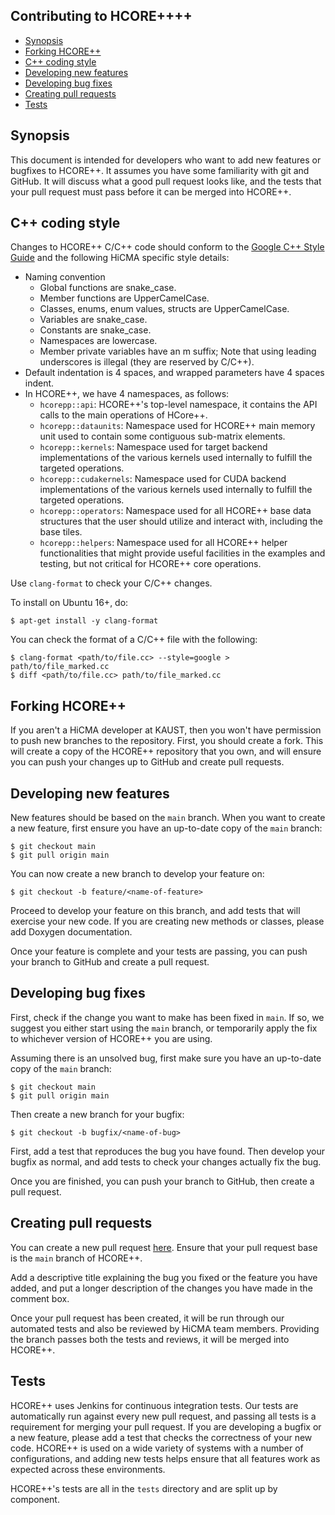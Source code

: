 Contributing to HCORE++++
--------------------------------------------------------------------------------

- [Synopsis](#synopsis)
- [Forking HCORE++](#forking-HCORE++)
- [C++ coding style](#c-coding-style)
- [Developing new features](#developing-new-features)
- [Developing bug fixes](#developing-bug-fixes)
- [Creating pull requests](#creating-pull-requests)
- [Tests](#tests)

Synopsis
--------------------------------------------------------------------------------

This document is intended for developers who want to add new features or
bugfixes to HCORE++. It assumes you have some familiarity with git and GitHub. It
will discuss what a good pull request looks like, and the tests that your
pull request must pass before it can be merged into HCORE++.

C++ coding style
--------------------------------------------------------------------------------

Changes to HCORE++ C/C++ code should conform to the
[Google C++ Style Guide](https://google.github.io/styleguide/cppguide.html) and
the following HiCMA specific style details:

- Naming convention
    - Global functions are snake_case.
    - Member functions are UpperCamelCase.
    - Classes, enums, enum values, structs are UpperCamelCase.
    - Variables are snake_case.
    - Constants are snake_case.
    - Namespaces are lowercase.
    - Member private variables have an m suffix; Note that using leading
      underscores is illegal (they are reserved by C/C++).
- Default indentation is 4 spaces, and wrapped parameters have 4 spaces indent.
- In HCORE++, we have 4 namespaces, as follows:
    - `hcorepp::api`: HCORE++'s top-level namespace, it contains the API calls to the main operations of HCore++.
    - `hcorepp::dataunits`: Namespace used for HCORE++ main memory unit used to contain some contiguous sub-matrix elements.
    - `hcorepp::kernels`: Namespace used for target backend implementations of the various kernels used internally to fulfill the targeted operations.
    - `hcorepp::cudakernels`: Namespace used for CUDA backend implementations of the various kernels used internally to fulfill the targeted operations.
    - `hcorepp::operators`: Namespace used for all HCORE++ base data structures that the user should utilize and interact with, including the base tiles.
    - `hcorepp::helpers`: Namespace used for all HCORE++ helper functionalities that might provide useful facilities in the examples and testing, but not critical for HCORE++ core operations.

Use `clang-format` to check your C/C++ changes.

To install on Ubuntu 16+, do:

    $ apt-get install -y clang-format

You can check the format of a C/C++ file with the following:

    $ clang-format <path/to/file.cc> --style=google > path/to/file_marked.cc
    $ diff <path/to/file.cc> path/to/file_marked.cc

Forking HCORE++
--------------------------------------------------------------------------------

If you aren't a HiCMA developer at KAUST, then you won't have permission to push
new branches to the repository. First, you should create a fork. This will
create a copy of the HCORE++ repository that you own, and will ensure you can push
your changes up to GitHub and create pull requests.

Developing new features
--------------------------------------------------------------------------------

New features should be based on the `main` branch. When you want to create a
new feature, first ensure you have an up-to-date copy of the `main` branch:

    $ git checkout main
    $ git pull origin main

You can now create a new branch to develop your feature on:

    $ git checkout -b feature/<name-of-feature>

Proceed to develop your feature on this branch, and add tests that will exercise
your new code. If you are creating new methods or classes, please add Doxygen
documentation.

Once your feature is complete and your tests are passing, you can push your
branch to GitHub and create a pull request.

Developing bug fixes
--------------------------------------------------------------------------------

First, check if the change you want to make has been fixed in `main`. If so,
we suggest you either start using the `main` branch, or temporarily apply the
fix to whichever version of HCORE++ you are using.

Assuming there is an unsolved bug, first make sure you have an up-to-date copy
of the `main` branch:

    $ git checkout main
    $ git pull origin main

Then create a new branch for your bugfix:

    $ git checkout -b bugfix/<name-of-bug>

First, add a test that reproduces the bug you have found. Then develop your
bugfix as normal, and add tests to check your changes actually fix the bug.

Once you are finished, you can push your branch to GitHub, then create a pull
request.

Creating pull requests
--------------------------------------------------------------------------------

You can create a new pull request
[here](https://github.com/ecrc/HCORE++/pulls).
Ensure that your pull request base is the `main` branch of HCORE++.

Add a descriptive title explaining the bug you fixed or the feature you have
added, and put a longer description of the changes you have made in the comment
box.

Once your pull request has been created, it will be run through our automated
tests and also be reviewed by HiCMA team members. Providing the branch passes
both the tests and reviews, it will be merged into HCORE++.

Tests
--------------------------------------------------------------------------------

HCORE++ uses Jenkins for continuous integration tests. Our tests are automatically
run against every new pull request, and passing all tests is a requirement for
merging your pull request. If you are developing a bugfix or a new feature,
please add a test that checks the correctness of your new code. HCORE++ is used on
a wide variety of systems with a number of configurations, and adding new tests
helps ensure that all features work as expected across these environments.

HCORE++'s tests are all in the `tests` directory and are split up by component.
